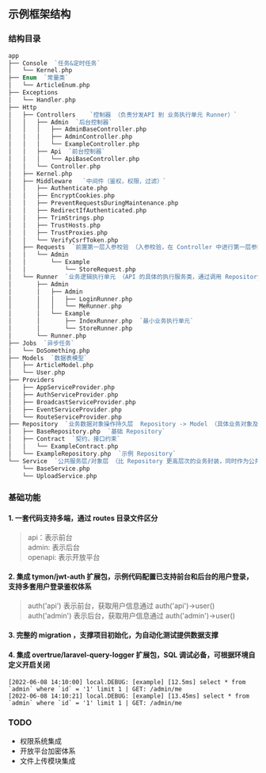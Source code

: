 ## 示例框架结构

### 结构目录

```php
app
├── Console  `任务&定时任务`
│   └── Kernel.php
├── Enum  `常量类`
│   └── ArticleEnum.php
├── Exceptions
│   └── Handler.php
├── Http
│   ├── Controllers    `控制器 （负责分发API 到 业务执行单元 Runner）`
│   │   ├── Admin  `后台控制器`
│   │   │   ├── AdminBaseController.php
│   │   │   ├── AdminController.php
│   │   │   └── ExampleController.php
│   │   ├── Api  `前台控制器`
│   │   │   └── ApiBaseController.php
│   │   └── Controller.php
│   ├── Kernel.php
│   ├── Middleware   `中间件（鉴权，权限，过滤）`
│   │   ├── Authenticate.php
│   │   ├── EncryptCookies.php
│   │   ├── PreventRequestsDuringMaintenance.php
│   │   ├── RedirectIfAuthenticated.php
│   │   ├── TrimStrings.php
│   │   ├── TrustHosts.php
│   │   ├── TrustProxies.php
│   │   └── VerifyCsrfToken.php
│   ├── Requests  `前置第一层入参校验 （入参校验，在 Controller 中进行第一层参数校验）`
│   │   └── Admin
│   │       └── Example
│   │           └── StoreRequest.php
│   └── Runner  `业务逻辑执行单元 （API 的具体的执行服务类，通过调用 Repository 和 Service 完成复杂的业务逻辑）`
│       ├── Admin
│       │   ├── Admin
│       │   │   ├── LoginRunner.php
│       │   │   └── MeRunner.php
│       │   └── Example
│       │       ├── IndexRunner.php  `最小业务执行单元`
│       │       └── StoreRunner.php
│       └── Runner.php
├── Jobs  `异步任务`
│   └── DoSomething.php
├── Models  `数据表模型`
│   ├── ArticleModel.php
│   └── User.php
├── Providers
│   ├── AppServiceProvider.php
│   ├── AuthServiceProvider.php
│   ├── BroadcastServiceProvider.php
│   ├── EventServiceProvider.php
│   └── RouteServiceProvider.php
├── Repository  `业务数据对象操作持久层  Repository -> Model （具体业务对象及其操作）`
│   ├── BaseRepository.php  `基础 Repository`
│   ├── Contract  `契约，接口约束`
│   │   └── ExampleContract.php
│   └── ExampleRepository.php  `示例 Repository`
└── Service  `公共服务层/对象层 （比 Repository 更高层次的业务封装，同时作为公共服务的载体，比如Upload等第三方的服务操作类）`
    └── BaseService.php
    └── UploadService.php

```

### 基础功能

#### 1. 一套代码支持多端，通过 routes 目录文件区分
> api：表示前台  
> admin: 表示后台  
> openapi: 表示开放平台

#### 2. 集成 tymon/jwt-auth 扩展包，示例代码配置已支持前台和后台的用户登录，支持多套用户登录鉴权体系
> auth('api') 表示前台，获取用户信息通过 auth('api')->user()  
> auth('admin') 表示后台，获取用户信息通过 auth('admin')->user()


#### 3. 完整的 migration ，支撑项目初始化，为自动化测试提供数据支撑

#### 4. 集成 overtrue/laravel-query-logger 扩展包，SQL 调试必备，可根据环境自定义开启关闭
```shell
[2022-06-08 14:10:00] local.DEBUG: [example] [12.5ms] select * from `admin` where `id` = '1' limit 1 | GET: /admin/me
[2022-06-08 14:10:21] local.DEBUG: [example] [13.45ms] select * from `admin` where `id` = '1' limit 1 | GET: /admin/me
```

### TODO 
* 权限系统集成
* 开放平台加密体系
* 文件上传模块集成

